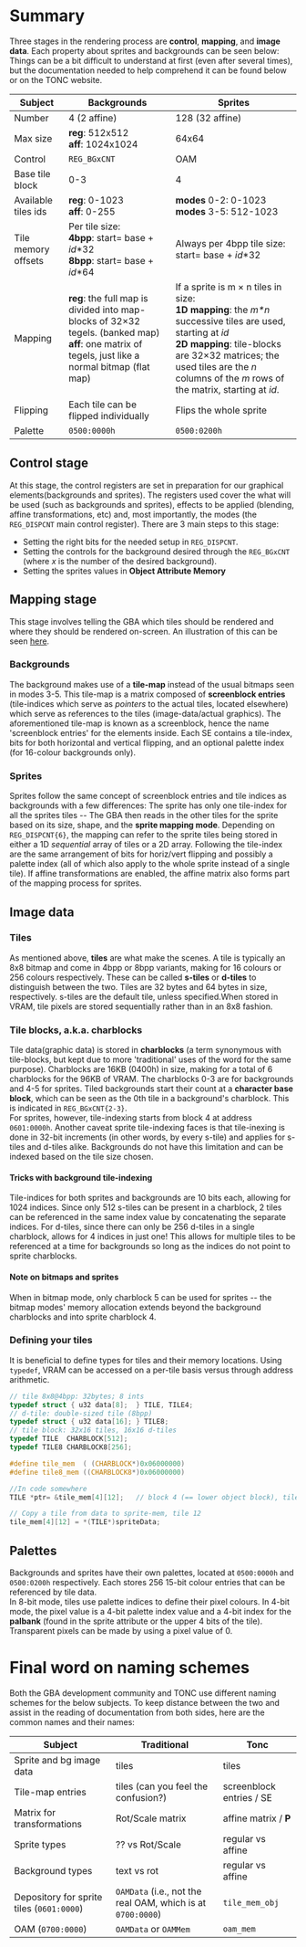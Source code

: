 # Summary
Three stages in the rendering process are **control**, **mapping**, and **image data**. Each property about sprites and backgrounds can be seen below: Things can be a bit difficult to understand at first (even after several times), but the documentation needed to help comprehend it can be found below or on the TONC website.


**Subject** | **Backgrounds** | **Sprites**
--- | --- | ---
Number | 4 (2 affine) | 128 (32 affine)
Max size | **reg**: 512x512 <br> **aff**: 1024x1024 | 64x64
Control | `REG_BGxCNT` | OAM
Base tile block | 0-3 | 4
Available tiles ids | **reg**: 0-1023 <br> **aff**: 0-255 | **modes** 0-2: 0-1023 <br> **modes** 3-5: 512-1023
Tile memory offsets | Per tile size: <br> **4bpp**: start= base + _id_*32 <br> **8bpp**: start= base + _id_*64 | Always per 4bpp tile size: <br> start= base + _id_*32
Mapping | **reg**: the full map is divided into map-blocks of 32×32 tegels. (banked map) <br> **aff**: one matrix of tegels, just like a normal bitmap (flat map) | If a sprite is m × n tiles in size: <br> **1D mapping**: the _m*n_ successive tiles are used, starting at _id_ <br> **2D mapping**: tile-blocks are 32×32 matrices; the used tiles are the _n_ columns of the _m_ rows of the matrix, starting at _id_.
Flipping | Each tile can be flipped individually | Flips the whole sprite
Palette | `0500:0000h` | `0500:0200h`

## Control stage
At this stage, the control registers are set in preparation for our graphical elements(backgrounds and sprites). The registers used cover the what will be used (such as backgrounds and sprites), effects to be applied (blending, affine transformations, etc) and, most importantly, the modes (the `REG_DISPCNT` main control register). There are 3 main steps to this stage:
- Setting the right bits for the needed setup in `REG_DISPCNT`.
- Setting the controls for the background desired through the `REG_BGxCNT` (where _x_ is the number of the desired background).
- Setting the sprites values in **Object Attribute Memory**

## Mapping stage

This stage involves telling the GBA which tiles should be rendered and where they should be rendered on-screen. An illustration of this can be seen [here](http://www.coranac.com/tonc/text/objbg.htm#sec-map).

### Backgrounds
The background makes use of a **tile-map** instead of the usual bitmaps seen in modes 3-5. This tile-map is a matrix composed of **screenblock entries** (tile-indices which serve as _pointers_ to the actual tiles, located elsewhere) which serve as references to the tiles (image-data/actual graphics). The aforementioned tile-map is known as a screenblock, hence the name 'screenblock entries' for the elements inside. Each SE contains a tile-index, bits for both horizontal and vertical flipping, and an optional palette index (for 16-colour backgrounds only).

### Sprites
Sprites follow the same concept of screenblock entries and tile indices as backgrounds with a few differences: The sprite has only one tile-index for all the sprites tiles -- The GBA then reads in the other tiles for the sprite based on its size, shape, and the **sprite mapping mode**. Depending on `REG_DISPCNT{6}`, the mapping can refer to the sprite tiles being stored in either a 1D _sequential_ array of tiles or a 2D array. Following the tile-index are the same arrangement of bits for horiz/vert flipping and possibly a palette index (all of which also apply to the whole sprite instead of a single tile). If affine transformations are enabled, the affine matrix also forms part of the mapping process for sprites.

## Image data

### Tiles
As mentioned above, **tiles** are what make the scenes. A tile is typically an 8x8 bitmap and come in 4bpp or 8bpp variants, making for 16 colours or 256 colours respectively. These can be called **s-tiles** or **d-tiles** to distinguish between the two. Tiles are 32 bytes and 64 bytes in size, respectively. s-tiles are the default tile, unless specified.When stored in VRAM, tile pixels are stored sequentially rather than in an 8x8 fashion.

### Tile blocks, a.k.a. charblocks
Tile data(graphic data) is stored in **charblocks** (a term synonymous with tile-blocks, but kept due to more 'traditional' uses of the word for the same purpose). Charblocks are 16KB (0400h) in size, making for a total of 6 charblocks for the 96KB of VRAM. The charblocks 0-3 are for backgrounds and 4-5 for sprites. Tiled backgrounds start their count at a **character base block**, which can be seen as the 0th tile in a background's charblock. This is indicated in `REG_BGxCNT{2-3}`.\
For sprites, however, tile-indexing starts from block 4 at address `0601:0000h`. Another caveat sprite tile-indexing faces is that tile-inexing is done in 32-bit increments (in other words, by every s-tile) and applies for s-tiles and d-tiles alike. Backgrounds do not have this limitation and can be indexed based on the tile size chosen.

#### Tricks with background tile-indexing
Tile-indices for both sprites and backgrounds are 10 bits each, allowing for 1024 indices. Since only 512 s-tiles can be present in a charblock, 2 tiles can be referenced in the same index value by concatenating the separate indices. For d-tiles, since there can only be 256 d-tiles in a single charblock, allows for 4 indices in just one! This allows for multiple tiles to be referenced at a time for backgrounds so long as the indices do not point to sprite charblocks.

#### Note on bitmaps and sprites
When in bitmap mode, only charblock 5 can be used for sprites -- the bitmap modes' memory allocation extends beyond the background charblocks and into sprite charblock 4.

### Defining your tiles
It is beneficial to define types for tiles and their memory locations. Using `typedef`, VRAM can be accessed on a per-tile basis versus through address arithmetic.

```C
// tile 8x8@4bpp: 32bytes; 8 ints
typedef struct { u32 data[8];  } TILE, TILE4;
// d-tile: double-sized tile (8bpp)
typedef struct { u32 data[16]; } TILE8;
// tile block: 32x16 tiles, 16x16 d-tiles
typedef TILE  CHARBLOCK[512];
typedef TILE8 CHARBLOCK8[256];

#define tile_mem  ( (CHARBLOCK*)0x06000000)
#define tile8_mem ((CHARBLOCK8*)0x06000000)

//In code somewhere
TILE *ptr= &tile_mem[4][12];   // block 4 (== lower object block), tile 12

// Copy a tile from data to sprite-mem, tile 12
tile_mem[4][12] = *(TILE*)spriteData;
```

## Palettes

Backgrounds and sprites have their own palettes, located at `0500:0000h` and `0500:0200h` respectively. Each stores 256 15-bit colour entries that can be referenced by tile data.\
In 8-bit mode, tiles use palette indices to define their pixel colours. In 4-bit mode, the pixel value is a 4-bit palette index value and a 4-bit index for the **palbank** (found in the sprite attribute or the upper 4 bits of the tile). Transparent pixels can be made by using a pixel value of 0.

# Final word on naming schemes

Both the GBA development community and TONC use different naming schemes for the below subjects. To keep distance between the two and assist in the reading of documentation from both sides, here are the common names and their names:

Subject | Traditional | Tonc
--- | --- | ---
Sprite and bg image data | tiles | tiles
Tile-map entries | tiles (can you feel the confusion?) | screenblock entries / SE
Matrix for transformations | Rot/Scale matrix | affine matrix / **P**
Sprite types | ?? vs Rot/Scale | regular vs affine
Background types | text vs rot | regular vs affine
Depository for sprite tiles (`0601:0000`) | `OAMData` (i.e., not the real OAM, which is at `0700:0000`) | `tile_mem_obj`
OAM (`0700:0000`) | `OAMData` or `OAMMem` | `oam_mem`